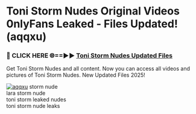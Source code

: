 # Toni Storm Nudes Original Videos 0nlyFans Leaked - Files Updated! (aqqxu)

<h3>🔴 CLICK HERE 🌐==►► <a href="https://tinyurl.com/5h6xmrr3" rel="nofollow">Toni Storm Nudes Updated Files</a></h3>

Get Toni Storm Nudes and all content. Now you can access all videos and pictures of Toni Storm Nudes. New Updated Files 2025!

[![aqqxu](https://i.imgur.com/KVD873Z.gif)](https://tinyurl.com/5h6xmrr3)
storm nude<br>
lara storm nude<br>
toni storm leaked nudes<br>
toni storm nude leaks